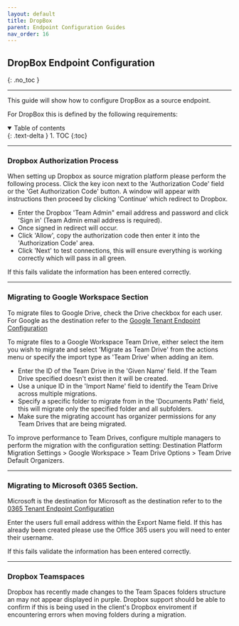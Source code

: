 ```yaml
---
layout: default
title: DropBox
parent: Endpoint Configuration Guides
nav_order: 16
---
```


## DropBox Endpoint Configuration
{: .no_toc }

---

This guide will show how to configure DropBox as a source endpoint. 

For DropBox this is defined by the following requirements:

<a name="top"></a>
<details open markdown="block">
  <summary>
    Table of contents
  </summary>
  {: .text-delta }
1. TOC
{:toc}
</details>

---

### Dropbox Authorization Process

When setting up Dropbox as source migration platform please perform the following process.
Click the key icon next to the 'Authorization Code' field or the 'Get Authorization Code' button.
A window will appear with instructions then proceed by clicking 'Continue' which redirect to Dropbox.


- Enter the Dropbox 'Team Admin" email address and password and click 'Sign in' (Team Admin email address is required).
- Once signed in redirect will occur.
- Click 'Allow', copy the authorization code  then enter it into the 'Authorization Code' area.
- Click 'Next' to test connections, this will ensure everything is working correctly which will pass in all green.

If this fails validate the information has been entered correctly.

---
### Migrating to Google Workspace Section 
 
To migrate files to Google Drive, check the Drive checkbox for each user. For Google as the destination refer to the <a href="https://cloudm-migrate.github.io/documentation/Endpoint-Configuration-Guides/GoogleTenant.html">Google Tenant Endpoint Configuration</a>

To migrate files to a Google Workspace Team Drive, either select the item you wish to migrate and select 'Migrate as Team Drive' from the actions menu or specify the import type as 'Team Drive' when adding an item.

- Enter the ID of the Team Drive in the 'Given Name' field. If the Team Drive specified doesn't exist then it will be created. 
- Use a unique ID in the 'Import Name' field to identify the Team Drive across multiple migrations. 
- Specify a specific folder to migrate from in the 'Documents Path' field, this will migrate only the specified folder and all subfolders. 
- Make sure the migrating account has organizer permissions for any Team Drives that are being migrated.

To improve performance to Team Drives, configure multiple managers to perform the migration with the configuration setting: Destination Platform Migration Settings > Google Workspace > Team Drive Options > Team Drive Default Organizers.



---

### Migrating to Microsoft 0365 Section.  

Microsoft is the destination for Microsoft as the destination refer to to the <a href="https://cloudm-migrate.github.io/documentation/Endpoint-Configuration-Guides/O365Tenant.html">0365 Tenant Endpoint Configuration</a>

Enter the users full email address within the Export Name field. If this has already been created please use the Office 365 users you will need to enter their username.

If this fails validate the information has been entered correctly.

---

### Dropbox Teamspaces

Dropbox has recently made changes to the Team Spaces folders structure an may not appear displayed in purple. Dropbox support should be able to confirm if this is being used in the client's Dropbox enviroment if encountering errors when moving folders during a migration.

